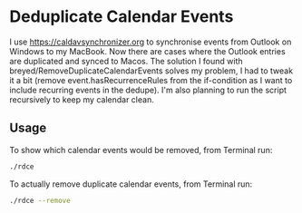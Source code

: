 # Deduplicate Calendar Events

I use https://caldavsynchronizer.org to synchronise events from Outlook on Windows to my MacBook. Now there are cases where the Outlook entries are duplicated and synced to Macos. 
The solution I found with breyed/RemoveDuplicateCalendarEvents solves my problem, I had to tweak it a bit (remove event.hasRecurrenceRules from the if-condition as I want to include recurring events in the dedupe). I'm also planning to run the script recursively to keep my calendar clean.

## Usage

To show which calendar events would be removed, from Terminal run:

``` zsh
./rdce
```

To actually remove duplicate calendar events, from Terminal run:

``` zsh
./rdce --remove
```

